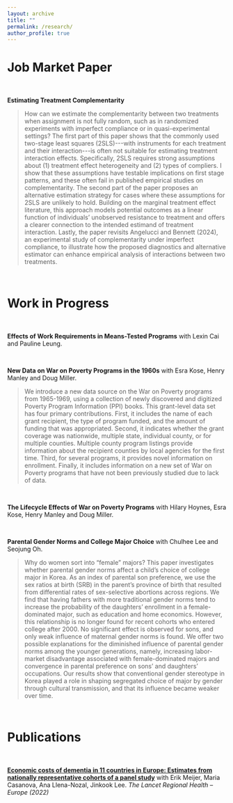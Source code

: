 ```yaml
---
layout: archive
title: ""
permalink: /research/
author_profile: true
---
```

# Job Market Paper

<br>

**Estimating Treatment Complementarity**
>How can we estimate the complementarity between two treatments when assignment is not fully random, such as in randomized experiments with imperfect compliance or in quasi-experimental settings? The first part of this paper shows that the commonly used two-stage least squares (2SLS)---with instruments for each treatment and their interaction---is often not suitable for estimating treatment interaction effects. Specifically, 2SLS requires strong assumptions about (1) treatment effect heterogeneity and (2) types of compliers. I show that these assumptions have testable implications on first stage patterns, and these often fail in published empirical studies on complementarity. The second part of the paper proposes an alternative estimation strategy for cases where these assumptions for 2SLS are unlikely to hold. Building on the marginal treatment effect literature, this approach models potential outcomes as a linear function of individuals’ unobserved resistance to treatment and offers a clearer connection to the intended estimand of treatment interaction. Lastly, the paper revisits Angelucci and Bennett (2024), an experimental study of complementarity under imperfect compliance, to illustrate how the proposed diagnostics and alternative estimator can enhance empirical analysis of interactions between two treatments.

<br>

# Work in Progress

<br>

**Effects of Work Requirements in Means-Tested Programs** with Lexin Cai and Pauline Leung.

<br>

**New Data on War on Poverty Programs in the 1960s** with Esra Kose, Henry Manley and Doug Miller.
>We introduce a new data source on the War on Poverty programs from 1965-1969, using a collection of newly discovered and digitized Poverty Program Information (PPI) books. This grant-level data set has four primary contributions. First, it includes the name of each grant recipient, the type of program funded, and the amount of funding that was appropriated. Second, it indicates whether the grant coverage was nationwide, multiple state, individual county, or for multiple counties. Multiple county program listings provide information about the recipient counties by local agencies for the first time. Third, for several programs, it provides novel information on enrollment. Finally, it includes information on a new set of War on Poverty programs that have not been previously studied due to lack of data.

<br>

**The Lifecycle Effects of War on Poverty Programs** with Hilary Hoynes, Esra Kose, Henry Manley and Doug Miller.

<br>

**Parental Gender Norms and College Major Choice** with Chulhee Lee and Seojung Oh.
>Why do women sort into “female” majors? This paper investigates whether parental gender norms affect a child’s choice of college major in Korea. As an index of parental son preference, we use the sex ratios at birth (SRB) in the parent’s province of birth that resulted from differential rates of sex-selective abortions across regions. We find that having fathers with more traditional gender norms tend to increase the probability of the daughters’ enrollment in a female-dominated major, such as education and home economics. However, this relationship is no longer found for recent cohorts who entered college after 2000. No significant effect is observed for sons, and only weak influence of maternal gender norms is found. We offer two possible explanations for the diminished influence of parental gender norms among the younger generations, namely, increasing labor-market disadvantage associated with female-dominated majors and convergence in parental preference on sons’ and daughters’ occupations. Our results show that conventional gender stereotype in Korea played a role in shaping segregated choice of major by gender through cultural transmission, and that its influence became weaker over time.

<br>

# Publications 

<br>

**[Economic costs of dementia in 11 countries in Europe: Estimates from nationally representative cohorts of a panel study](https://pubmed.ncbi.nlm.nih.gov/35781926/)** with Erik Meijer, Maria Casanova, Ana Llena-Nozal, Jinkook Lee. _The Lancet Regional Health – Europe (2022)_

